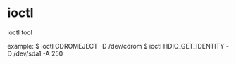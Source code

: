 # ioctl
ioctl tool

example:
$ ioctl CDROMEJECT -D /dev/cdrom
$ ioctl HDIO_GET_IDENTITY -D /dev/sda1 -A 250

